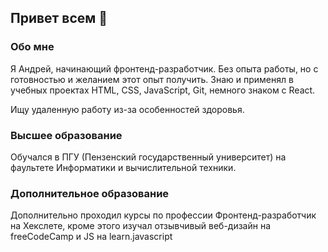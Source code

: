 ## Привет всем 👋
### Обо мне
Я Андрей, начинающий фронтенд-разработчик. Без опыта работы, но с готовностью и желанием этот опыт получить. Знаю и применял в учебных проектах HTML, CSS, JavaScript, Git, немного знаком с React.

Ищу удаленную работу из-за особенностей здоровья.

### Высшее образование
Обучался в ПГУ (Пензенский государственный университет)
на фаультете Информатики и вычислительной техники.

### Дополнительное образование
Дополнительно проходил курсы по профессии Фронтенд-разработчик на Хекслете, кроме этого изучал отзывчивый веб-дизайн на freeCodeCamp и JS на learn.javascript
